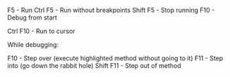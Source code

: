 F5 - Run
Ctrl F5 - Run without breakpoints
Shift F5 - Stop running
F10 - Debug from start

Ctrl F10 - Run to cursor

While debugging:

F10 - Step over (execute highlighted method without going to it)
F11 - Step into (go down the rabbit hole)
Shift F11 - Step out of method
